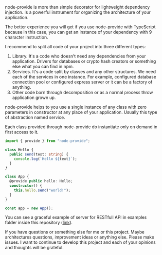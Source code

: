 node-provide is more than simple decorator for lightweight dependency injection. Is a powerful instrument for organizing the architecture of your application.

The better experience you will get if you use node-provide with TypeScript because in this case, you can get an instance of your dependency with 9 character instruction.

I recommend to split all code of your project into three different types:
1. Library. It's a code who doesn't need any dependencies from your application. Drivers for databases or crypto hash creators or something else what you can find in npm.
2. Services. It's a code split by classes and any other structures. We need each of the services in one instance. For example, configured database connection pool or configured express server or it can be a factory of anything.
3. Other code born through decomposition or as a normal process throw application grown up.

node-provide helps to you use a single instance of any class with zero parameters in constructor at any place of your application. Usually this type of abstraction named service.

Each class provided through node-provide do instantiate only on demand in first access to it.

```ts
import { provide } from "node-provide";

class Hello {
  public send(text: string) {
    console.log(`Hello ${text}`);
  }
}

class App {
  @provide public hello: Hello;
  constructor() {
    this.hello.send("world!");
  }
}

const app = new App();
```

You can see a graceful example of server for RESTfull API in examples folder inside this repository ([link](https://github.com/betula/node-provide/tree/master/examples/api-server)).

If you have questions or something else for me or this project. Maybe architectures questions, improvement ideas or anything else. Please make issues. I want to continue to develop this project and each of your opinions and thoughts will be grateful.
